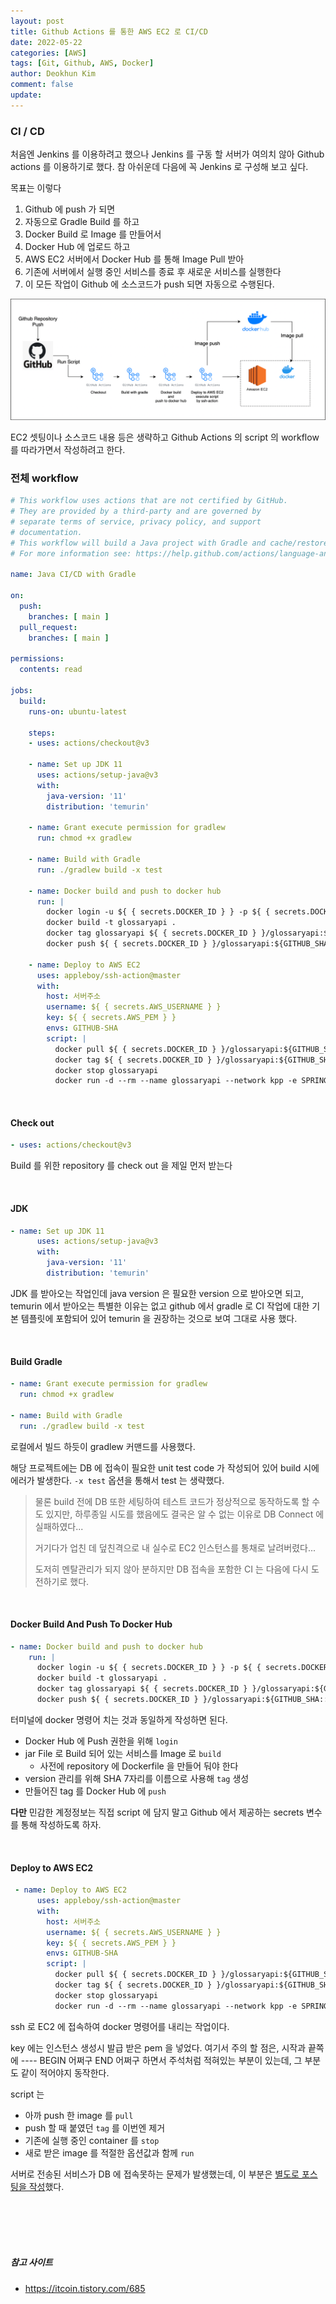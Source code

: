 ```yaml
---
layout: post
title: Github Actions 를 통한 AWS EC2 로 CI/CD
date: 2022-05-22
categories: [AWS]
tags: [Git, Github, AWS, Docker]
author: Deokhun Kim
comment: false
update: 
---
```


### CI / CD
처음엔 Jenkins 를 이용하려고 했으나 Jenkins 를 구동 할 서버가 여의치 않아 Github actions 를 이용하기로 했다.
참 아쉬운데 다음에 꼭 Jenkins 로 구성해 보고 싶다.

목표는 이렇다
1. Github 에 push 가 되면
2. 자동으로 Gradle Build 를 하고
3. Docker Build 로 Image 를 만들어서
4. Docker Hub 에 업로드 하고
5. AWS EC2 서버에서 Docker Hub 를 통해 Image Pull 받아
6. 기존에 서버에서 실행 중인 서비스를 종료 후 새로운 서비스를 실행한다
7. 이 모든 작업이 Github 에 소스코드가 push 되면 자동으로 수행된다.


<img src="/assets/postimg/2022_05/CICD.png">

<br/>

EC2 셋팅이나 소스코드 내용 등은 생략하고 Github Actions 의 script 의 workflow 를 따라가면서 작성하려고 한다.


### 전체 workflow
``` yml
# This workflow uses actions that are not certified by GitHub.
# They are provided by a third-party and are governed by
# separate terms of service, privacy policy, and support
# documentation.
# This workflow will build a Java project with Gradle and cache/restore any dependencies to improve the workflow execution time
# For more information see: https://help.github.com/actions/language-and-framework-guides/building-and-testing-java-with-gradle

name: Java CI/CD with Gradle

on:
  push:
    branches: [ main ]
  pull_request:
    branches: [ main ]

permissions:
  contents: read

jobs:
  build:
    runs-on: ubuntu-latest

    steps:
    - uses: actions/checkout@v3
    
    - name: Set up JDK 11
      uses: actions/setup-java@v3
      with:
        java-version: '11'
        distribution: 'temurin'
        
    - name: Grant execute permission for gradlew
      run: chmod +x gradlew
      
    - name: Build with Gradle
      run: ./gradlew build -x test
           
    - name: Docker build and push to docker hub
      run: |
        docker login -u ${ { secrets.DOCKER_ID } } -p ${ { secrets.DOCKER_PASSWORD } } 
        docker build -t glossaryapi . 
        docker tag glossaryapi ${ { secrets.DOCKER_ID } }/glossaryapi:${GITHUB_SHA::7} 
        docker push ${ { secrets.DOCKER_ID } }/glossaryapi:${GITHUB_SHA::7}
    
    - name: Deploy to AWS EC2
      uses: appleboy/ssh-action@master
      with:
        host: 서버주소
        username: ${ { secrets.AWS_USERNAME } }
        key: ${ { secrets.AWS_PEM } }
        envs: GITHUB-SHA
        script: |
          docker pull ${ { secrets.DOCKER_ID } }/glossaryapi:${GITHUB_SHA::7}
          docker tag ${ { secrets.DOCKER_ID } }/glossaryapi:${GITHUB_SHA::7} glossaryapi
          docker stop glossaryapi
          docker run -d --rm --name glossaryapi --network kpp -e SPRING_DATASOURCE_URL=jdbc:mysql://mysql:3306/glossary?useSSL=false glossaryapi     
```
<br/>

#### Check out
``` yaml
- uses: actions/checkout@v3
```
Build 를 위한 repository 를 check out 을 제일 먼저 받는다

<br/>

#### JDK 
``` yaml
- name: Set up JDK 11
      uses: actions/setup-java@v3
      with:
        java-version: '11'
        distribution: 'temurin'
```
JDK 를 받아오는 작업인데 java version 은 필요한 version 으로 받아오면 되고, 
temurin 에서 받아오는 특별한 이유는 없고 github 에서 gradle 로 CI 작업에 대한 기본 템플릿에 포함되어 있어 temurin 을 권장하는 것으로 보여 그대로 사용 했다. 

<br/>

#### Build Gradle
```yaml
- name: Grant execute permission for gradlew
  run: chmod +x gradlew

- name: Build with Gradle
  run: ./gradlew build -x test
```
로컬에서 빌드 하듯이 gradlew 커맨드를 사용했다.

해당 프로젝트에는 DB 에 접속이 필요한 unit test code 가 작성되어 있어 build 시에 에러가 발생한다.
`-x test` 옵션을 통해서 test 는 생략했다.

> 물론 build 전에 DB 또한 세팅하여 테스트 코드가 정상적으로 동작하도록 할 수도 있지만, 
> 하루종일 시도를 했음에도 결국은 알 수 없는 이유로 DB Connect 에 실패하였다...
> 
> 거기다가 업친 데 덮친격으로 내 실수로 EC2 인스턴스를 통채로 날려버렸다...
> 
> 도저히 멘탈관리가 되지 않아 분하지만 DB 접속을 포함한 CI 는 다음에 다시 도전하기로 했다.

<br/>

#### Docker Build And Push To Docker Hub
```yaml
- name: Docker build and push to docker hub
    run: |
      docker login -u ${ { secrets.DOCKER_ID } } -p ${ { secrets.DOCKER_PASSWORD } } 
      docker build -t glossaryapi . 
      docker tag glossaryapi ${ { secrets.DOCKER_ID } }/glossaryapi:${GITHUB_SHA::7} 
      docker push ${ { secrets.DOCKER_ID } }/glossaryapi:${GITHUB_SHA::7}
```
터미널에 docker 명령어 치는 것과 동일하게 작성하면 된다.
* Docker Hub 에 Push 권한을 위해 `login`
* jar File 로 Build 되어 있는 서비스를 Image 로 `build`
    * 사전에 repository 에 Dockerfile 을 만들어 둬야 한다
* version 관리를 위해 SHA 7자리를 이름으로 사용해 `tag` 생성
* 만들어진 tag 를 Docker Hub 에 `push`


**다만** 민감한 계정정보는 직접 script 에 담지 말고 Github 에서 제공하는 secrets 변수를 통해 작성하도록 하자.

<br/>

#### Deploy to AWS EC2
``` yaml
 - name: Deploy to AWS EC2
      uses: appleboy/ssh-action@master
      with:
        host: 서버주소
        username: ${ { secrets.AWS_USERNAME } }
        key: ${ { secrets.AWS_PEM } }
        envs: GITHUB-SHA
        script: |
          docker pull ${ { secrets.DOCKER_ID } }/glossaryapi:${GITHUB_SHA::7}
          docker tag ${ { secrets.DOCKER_ID } }/glossaryapi:${GITHUB_SHA::7} glossaryapi
          docker stop glossaryapi
          docker run -d --rm --name glossaryapi --network kpp -e SPRING_DATASOURCE_URL=jdbc:mysql://mysql:3306/glossary?useSSL=false glossaryapi        
```

ssh 로 EC2 에 접속하여 docker 명령어를 내리는 작업이다.

key 에는 인스턴스 생성시 발급 받은 pem 을 넣었다. 여기서 주의 할 점은, 시작과 끝쪽에 ---- BEGIN 어쩌구 END 어쩌구 하면서 주석처럼 적혀있는 부분이 있는데, 그 부분도 같이 적어야지 동작한다.

script 는
* 아까 push 한 image 를 `pull`
* push 할 때 붙였던 `tag` 를 이번엔 제거
* 기존에 실행 중인 container 를 `stop` 
* 새로 받은 image 를 적절한 옵션값과 함께 `run`

서버로 전송된 서비스가 DB 에 접속못하는 문제가 발생했는데, 이 부분은 [별도로 포스팅을 작성](https://deokhunkim.github.io/posts/docker/%EB%8B%A4%EB%A5%B8-docker-container%EC%9D%98-db-%EC%A0%91%EC%86%8D-%EC%98%A4%EB%A5%98.html)했다. 

<br/>


<br/>
<br/>
<br/>


##### 참고 사이트
* https://itcoin.tistory.com/685


